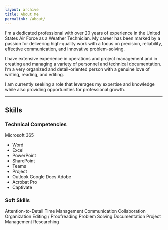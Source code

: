 ```yaml
---
layout: archive
title: About Me
permalink: /about/
---
```

I'm a dedicated professional with over 20 years of experience in the United States Air Force as a Weather Technician. My career has been marked by a passion for delivering high-quality work with a focus on precision, reliability, effective communication, and innovative problem-solving.

I have extensive experience in operations and project management and in creating and managing a variety of personnel and technical documentation. I’m a very organized and detail-oriented person with a genuine love of writing, reading, and editing.

I am currently seeking a role that leverages my expertise and knowledge while also providing opportunities for professional growth.

---

## Skills

### Technical Competencies
Microsoft 365
- Word
- Excel
- PowerPoint
- SharePoint
- Teams
- Project
- Outlook
Google Docs
Adobe
- Acrobat Pro
- Captivate


### Soft Skills
Attention-to-Detail
Time Management
Communication
Collaboration
Organization
Editing / Proofreading
Problem Solving
Documentation
Project Management
Researching

